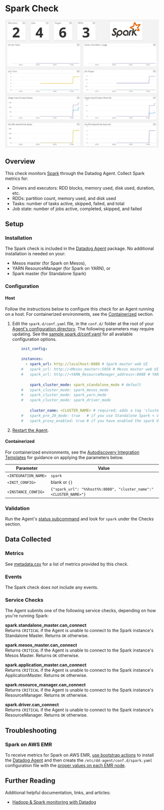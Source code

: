 # Spark Check

![Spark Graph][1]

## Overview

This check monitors [Spark][13] through the Datadog Agent. Collect Spark metrics for:

* Drivers and executors: RDD blocks, memory used, disk used, duration, etc.
* RDDs: partition count, memory used, and disk used
* Tasks: number of tasks active, skipped, failed, and total
* Job state: number of jobs active, completed, skipped, and failed

## Setup
### Installation

The Spark check is included in the [Datadog Agent][3] package. No additional installation is needed on your:

* Mesos master (for Spark on Mesos),
* YARN ResourceManager (for Spark on YARN), or
* Spark master (for Standalone Spark)

### Configuration
#### Host

Follow the instructions below to configure this check for an Agent running on a host. For containerized environments, see the [Containerized](#containerized) section.

1. Edit the `spark.d/conf.yaml` file, in the `conf.d/` folder at the root of your [Agent's configuration directory][4]. The following parameters may require updating. See the [sample spark.d/conf.yaml][5] for all available configuration options.

    ```yaml
        init_config:

        instances:
          - spark_url: http://localhost:8088 # Spark master web UI
        #   spark_url: http://<Mesos_master>:5050 # Mesos master web UI
        #   spark_url: http://<YARN_ResourceManager_address>:8088 # YARN ResourceManager address

            spark_cluster_mode: spark_standalone_mode # default
        #   spark_cluster_mode: spark_mesos_mode
        #   spark_cluster_mode: spark_yarn_mode
        #   spark_cluster_mode: spark_driver_mode

            cluster_name: <CLUSTER_NAME> # required; adds a tag 'cluster_name:<CLUSTER_NAME>' to all metrics
        #   spark_pre_20_mode: true   # if you use Standalone Spark < v2.0
        #   spark_proxy_enabled: true # if you have enabled the spark UI proxy
    ```

2. [Restart the Agent][6].

#### Containerized

For containerized environments, see the [Autodiscovery Integration Templates][2] for guidance on applying the parameters below.

| Parameter            | Value                                                             |
|----------------------|-------------------------------------------------------------------|
| `<INTEGRATION_NAME>` | `spark`                                                           |
| `<INIT_CONFIG>`      | blank or `{}`                                                     |
| `<INSTANCE_CONFIG>`  | `{"spark_url": "%%host%%:8080", "cluster_name":"<CLUSTER_NAME>"}` |

### Validation

Run the Agent's [status subcommand][7] and look for `spark` under the Checks section.

## Data Collected
### Metrics
See [metadata.csv][8] for a list of metrics provided by this check.

### Events
The Spark check does not include any events.

### Service Checks
The Agent submits one of the following service checks, depending on how you're running Spark:

**spark.standalone_master.can_connect**<br>
Returns `CRITICAL` if the Agent is unable to connect to the Spark instance's Standalone Master. Returns `OK` otherwise.

**spark.mesos_master.can_connect**<br>
Returns `CRITICAL` if the Agent is unable to connect to the Spark instance's Mesos Master. Returns `OK` otherwise.

**spark.application_master.can_connect**<br>
Returns `CRITICAL` if the Agent is unable to connect to the Spark instance's ApplicationMaster. Returns `OK` otherwise.

**spark.resource_manager.can_connect**<br>
Returns `CRITICAL` if the Agent is unable to connect to the Spark instance's ResourceManager. Returns `OK` otherwise.

**spark.driver.can_connect**<br>
Returns `CRITICAL` if the Agent is unable to connect to the Spark instance's ResourceManager. Returns `OK` otherwise.

## Troubleshooting
### Spark on AWS EMR

To receive metrics for Spark on AWS EMR, [use bootstrap actions][9] to install the [Datadog Agent][10] and then create the `/etc/dd-agent/conf.d/spark.yaml` configuration file with the [proper values on each EMR node][11].

## Further Reading

Additional helpful documentation, links, and articles:

* [Hadoop & Spark monitoring with Datadog][12]


[1]: https://raw.githubusercontent.com/DataDog/integrations-core/master/spark/images/sparkgraph.png
[2]: https://docs.datadoghq.com/agent/autodiscovery/integrations
[3]: https://app.datadoghq.com/account/settings#agent
[4]: https://docs.datadoghq.com/agent/guide/agent-configuration-files/?tab=agentv6#agent-configuration-directory
[5]: https://github.com/DataDog/integrations-core/blob/master/spark/datadog_checks/spark/data/conf.yaml.example
[6]: https://docs.datadoghq.com/agent/guide/agent-commands/?tab=agentv6#start-stop-and-restart-the-agent
[7]: https://docs.datadoghq.com/agent/guide/agent-commands/?tab=agentv6#agent-status-and-information
[8]: https://github.com/DataDog/integrations-core/blob/master/spark/metadata.csv
[9]: https://docs.aws.amazon.com/emr/latest/ManagementGuide/emr-plan-bootstrap.html
[10]: https://docs.datadoghq.com/agent
[11]: https://docs.aws.amazon.com/emr/latest/ManagementGuide/emr-connect-master-node-ssh.html
[12]: https://www.datadoghq.com/blog/monitoring-spark
[13]: https://spark.apache.org/
